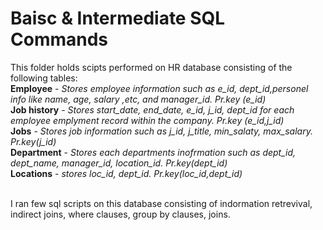 # Baisc & Intermediate SQL Commands
This folder holds scipts performed on HR database consisting of the following tables:
<br><b>Employee</b> - <i>Stores employee information such as e_id, dept_id,personel info like name, age, salary ,etc, and manager_id. Pr.key (e_id)</i>
<br><b>Job history</b> - <i>Stores start_date, end_date, e_id, j_id, dept_id for each employee emplyment record within the company. Pr.key (e_id,j_id)</i>
<br><b>Jobs</b> - <i>Stores job information such as j_id, j_title, min_salaty, max_salary. Pr.key(j_id)</i>
<br><b>Department</b> - <i>Stores each departments inofrmation such as dept_id, dept_name, manager_id, location_id. Pr.key(dept_id)</i>
<br><b>Locations</b> - <i>stores loc_id, dept_id. Pr.key(loc_id,dept_id)</i>

<br>
I ran few sql scripts on this database consisting of indormation retrevival, indirect joins, where clauses, group by clauses, joins.
